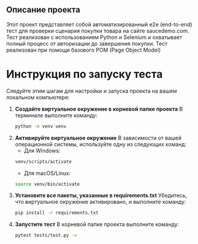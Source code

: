 ## Описание проекта
Этот проект представляет собой автоматизированный e2e (end-to-end) тест для проверки сценария покупки товара на сайте saucedemo.com. Тест реализован с использованием Python и Selenium и охватывает полный процесс от авторизации до завершения покупки. Тест реализован при помощи базового POM (Page Object Model)

# Инструкция по запуску теста
Следуйте этим шагам для настройки и запуска проекта на вашем локальном компьютере:

1. **Создайте виртуальное окружение в корневой папке проекта**
   В терминале выполните команду:
   ```bash
   python -m venv venv
   ```
3. **Активируйте виртуальное окружение**
   В зависимости от вашей операционной системы, используйте одну из следующих команд:
   - Для Windows:
    ```bash
    venv/scripts/activate
    ```
   - Для macOS/Linux:
    ```bash
   source venv/bin/activate
    ```
5. **Установите все пакеты, указанные в requirements.txt**
   Убедитесь, что виртуальное окружение активировано, и выполните команду:
    ```bash
   pip install -r requirements.txt
7. **Запустите тест**
   В корневой папке проекта выполните команду:
    ```bash
   pytest tests/test.py -v
    ```
